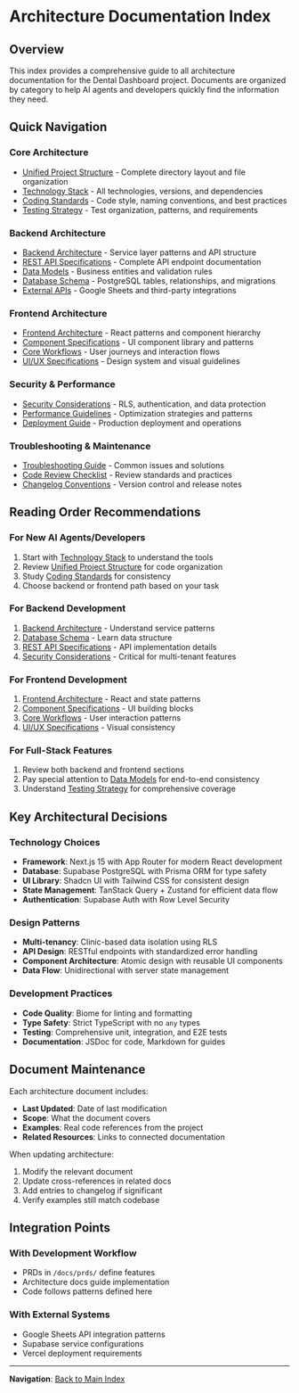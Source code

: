 # Architecture Documentation Index

## Overview

This index provides a comprehensive guide to all architecture documentation for the Dental Dashboard project. Documents are organized by category to help AI agents and developers quickly find the information they need.

## Quick Navigation

### Core Architecture
- [Unified Project Structure](./unified-project-structure.md) - Complete directory layout and file organization
- [Technology Stack](./tech-stack.md) - All technologies, versions, and dependencies
- [Coding Standards](./coding-standards.md) - Code style, naming conventions, and best practices
- [Testing Strategy](./testing-strategy.md) - Test organization, patterns, and requirements

### Backend Architecture
- [Backend Architecture](./backend-architecture.md) - Service layer patterns and API structure
- [REST API Specifications](./rest-api-spec.md) - Complete API endpoint documentation
- [Data Models](./data-models.md) - Business entities and validation rules
- [Database Schema](./database-schema.md) - PostgreSQL tables, relationships, and migrations
- [External APIs](./external-apis.md) - Google Sheets and third-party integrations

### Frontend Architecture
- [Frontend Architecture](./frontend-architecture.md) - React patterns and component hierarchy
- [Component Specifications](./components.md) - UI component library and patterns
- [Core Workflows](./core-workflows.md) - User journeys and interaction flows
- [UI/UX Specifications](./ui-ux-spec.md) - Design system and visual guidelines

### Security & Performance
- [Security Considerations](./security-considerations.md) - RLS, authentication, and data protection
- [Performance Guidelines](./performance-guidelines.md) - Optimization strategies and patterns
- [Deployment Guide](./deployment-guide.md) - Production deployment and operations

### Troubleshooting & Maintenance
- [Troubleshooting Guide](./troubleshooting-guide.md) - Common issues and solutions
- [Code Review Checklist](./code-review-checklist.md) - Review standards and practices
- [Changelog Conventions](./changelog-conventions.md) - Version control and release notes

## Reading Order Recommendations

### For New AI Agents/Developers
1. Start with [Technology Stack](./tech-stack.md) to understand the tools
2. Review [Unified Project Structure](./unified-project-structure.md) for code organization
3. Study [Coding Standards](./coding-standards.md) for consistency
4. Choose backend or frontend path based on your task

### For Backend Development
1. [Backend Architecture](./backend-architecture.md) - Understand service patterns
2. [Database Schema](./database-schema.md) - Learn data structure
3. [REST API Specifications](./rest-api-spec.md) - API implementation details
4. [Security Considerations](./security-considerations.md) - Critical for multi-tenant features

### For Frontend Development
1. [Frontend Architecture](./frontend-architecture.md) - React and state patterns
2. [Component Specifications](./components.md) - UI building blocks
3. [Core Workflows](./core-workflows.md) - User interaction patterns
4. [UI/UX Specifications](./ui-ux-spec.md) - Visual consistency

### For Full-Stack Features
1. Review both backend and frontend sections
2. Pay special attention to [Data Models](./data-models.md) for end-to-end consistency
3. Understand [Testing Strategy](./testing-strategy.md) for comprehensive coverage

## Key Architectural Decisions

### Technology Choices
- **Framework**: Next.js 15 with App Router for modern React development
- **Database**: Supabase PostgreSQL with Prisma ORM for type safety
- **UI Library**: Shadcn UI with Tailwind CSS for consistent design
- **State Management**: TanStack Query + Zustand for efficient data flow
- **Authentication**: Supabase Auth with Row Level Security

### Design Patterns
- **Multi-tenancy**: Clinic-based data isolation using RLS
- **API Design**: RESTful endpoints with standardized error handling
- **Component Architecture**: Atomic design with reusable UI components
- **Data Flow**: Unidirectional with server state management

### Development Practices
- **Code Quality**: Biome for linting and formatting
- **Type Safety**: Strict TypeScript with no `any` types
- **Testing**: Comprehensive unit, integration, and E2E tests
- **Documentation**: JSDoc for code, Markdown for guides

## Document Maintenance

Each architecture document includes:
- **Last Updated**: Date of last modification
- **Scope**: What the document covers
- **Examples**: Real code references from the project
- **Related Resources**: Links to connected documentation

When updating architecture:
1. Modify the relevant document
2. Update cross-references in related docs
3. Add entries to changelog if significant
4. Verify examples still match codebase

## Integration Points

### With Development Workflow
- PRDs in `/docs/prds/` define features
- Architecture docs guide implementation
- Code follows patterns defined here

### With External Systems
- Google Sheets API integration patterns
- Supabase service configurations
- Vercel deployment requirements

---

**Navigation**: [Back to Main Index](../index.md)